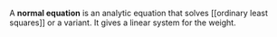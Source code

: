 A **normal equation** is an analytic equation that solves [[ordinary least squares]] or a variant. It gives a linear system for the weight.